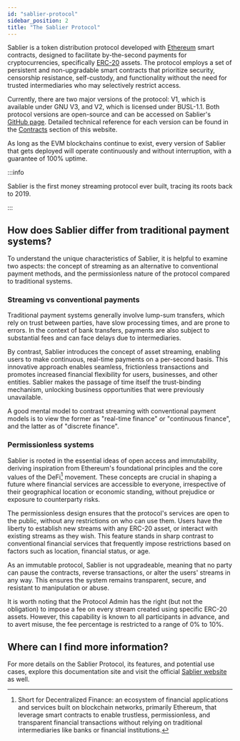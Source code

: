 ```yaml
---
id: "sablier-protocol"
sidebar_position: 2
title: "The Sablier Protocol"
---
```


Sablier is a token distribution protocol developed with [Ethereum](https://ethereum.org/) smart contracts, designed to
facilitate by-the-second payments for cryptocurrencies, specifically
[ERC-20](https://ethereum.org/en/developers/docs/standards/tokens/erc-20/) assets. The protocol employs a set of
persistent and non-upgradable smart contracts that prioritize security, censorship resistance, self-custody, and
functionality without the need for trusted intermediaries who may selectively restrict access.

Currently, there are two major versions of the protocol: V1, which is available under GNU V3, and V2, which is licensed
under BUSL-1.1. Both protocol versions are open-source and can be accessed on Sablier's
[GitHub page](https://github.com/sablier-labs). Detailed technical reference for each version can be found in the
[Contracts](/contracts/v2/overview) section of this website.

As long as the EVM blockchains continue to exist, every version of Sablier that gets deployed will operate continuously
and without interruption, with a guarantee of 100% uptime.

:::info

Sablier is the first money streaming protocol ever built, tracing its roots back to 2019.

:::

## How does Sablier differ from traditional payment systems?

To understand the unique characteristics of Sablier, it is helpful to examine two aspects: the concept of streaming as
an alternative to conventional payment methods, and the permissionless nature of the protocol compared to traditional
systems.

### Streaming vs conventional payments

Traditional payment systems generally involve lump-sum transfers, which rely on trust between parties, have slow
processing times, and are prone to errors. In the context of bank transfers, payments are also subject to substantial
fees and can face delays due to intermediaries.

By contrast, Sablier introduces the concept of asset streaming, enabling users to make continuous, real-time payments on
a per-second basis. This innovative approach enables seamless, frictionless transactions and promotes increased
financial flexibility for users, businesses, and other entities. Sablier makes the passage of time itself the
trust-binding mechanism, unlocking business opportunities that were previously unavailable.

A good mental model to contrast streaming with conventional payment models is to view the former as "real-time finance"
or "continuous finance", and the latter as of "discrete finance".

### Permissionless systems

Sablier is rooted in the essential ideas of open access and immutability, deriving inspiration from Ethereum's
foundational principles and the core values of the DeFi[^1] movement. These concepts are crucial in shaping a future
where financial services are accessible to everyone, irrespective of their geographical location or economic standing,
without prejudice or exposure to counterparty risks.

The permissionless design ensures that the protocol's services are open to the public, without any restrictions on who
can use them. Users have the liberty to establish new streams with any ERC-20 asset, or interact with existing streams
as they wish. This feature stands in sharp contrast to conventional financial services that frequently impose
restrictions based on factors such as location, financial status, or age.

As an immutable protocol, Sablier is not upgradeable, meaning that no party can pause the contracts, reverse
transactions, or alter the users' streams in any way. This ensures the system remains transparent, secure, and resistant
to manipulation or abuse.

It is worth noting that the Protocol Admin has the right (but not the obligation) to impose a fee on every stream
created using specific ERC-20 assets. However, this capability is known to all participants in advance, and to avert
misuse, the fee percentage is restricted to a range of 0% to 10%.

## Where can I find more information?

For more details on the Sablier Protocol, its features, and potential use cases, explore this documentation site and
visit the official [Sablier website](https://sablier.com) as well.

[^1]:
    Short for Decentralized Finance: an ecosystem of financial applications and services built on blockchain networks,
    primarily Ethereum, that leverage smart contracts to enable trustless, permissionless, and transparent financial
    transactions without relying on traditional intermediaries like banks or financial institutions.
